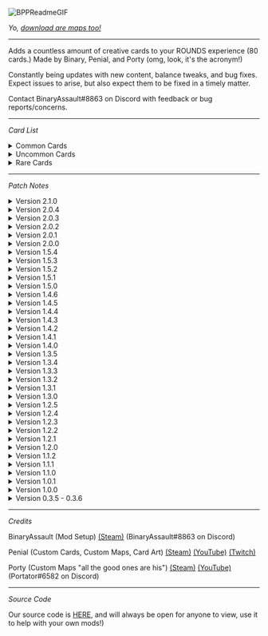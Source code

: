 ![BPPReadmeGIF](https://user-images.githubusercontent.com/62630906/153533143-25b650bc-26af-4d21-8514-7f5bc3e3ea7e.gif)

<i>Yo, [download are maps too!](https://rounds.thunderstore.io/package/BPP_Team/BPP_Maps/)</i>

---

Adds a countless amount of creative cards to your ROUNDS experience (80 cards.) Made by Binary, Penial, and Porty (omg, look, it's the acronym!)

Constantly being updates with new content, balance tweaks, and bug fixes. Expect issues to arise, but also expect them to be fixed in a timely matter.

Contact BinaryAssault#8863 on Discord with feedback or bug reports/concerns.

---

<i>Card List</i>

<details>
<summary>Common Cards</summary>
<br>
  
Bank Shot : Bullets will bounce off of surfaces, opening up many trickshot possibilities.
  
Blue Pill : Increases your max health while decreasing your movement speed and damage.
  
Butt Stock : Increases your weapons stability, while reducing your mobility.
  
Dash : Dashes you towards your crosshair when you block.
  
Double Shot : Shoots an extra bullet when you fire your gun.
  
Green Pill : Increases your movement speed while decreasing your max health and damage.
  
Ground Pound : Dashes you downwards when you block, making you extremely sus.
  
Makeshift Full Auto : Greatly increases fire rate, if you are willing to suffer the consequences.
  
Munitions Pack : haha ammo go brrrrrrrrrrrrrrr!

Muzzle Boost : Increases your weapons rate of fire.

Muzzle Break : Resets the bullet gravity changes from any cards you have picked.

Muzzle Flash : Lowers your rate of fire for more accuracy.
  
Nailgun : Turns your weapon into a nailgun. Very weak, but shoots pretty fast.
  
No Scope : Ballista > DSR 50. fight me bro (this is a Black Ops 2 reference.)
  
Old Fashioned : Bullets that deal more damage, and cause more knockback, while making your weapon fire slower.
  
Overly Confident : Increases your block cooldown for increased mobility.
  
Overly Defensive : Decreases your mobility for a decreased block cooldown.

Purple Pill : Increases your life steal while increasing your block cooldown.
  
Red Pill : Increases your damage while decreasing your movement speed and your max health.
  
Rigged Slippers : These slippers that you found on the black market help you jump very high.

Slugs : Removes the range penalty from any cards you have picked.
  
Sparatic : Gives a random amount of dashing force, which will dash you towards your crosshair.
  
Speed Tape : Decreases your reload speed and increases your attack speed.
  
Steel Ammunition : While the bullets travel faster, they still arch downwards, requiring skill to use properly.

Stimulants : Provides you with very small boosts to anything character related.
  
Surgical Kit : A very shady medical kit that somehow still works. Gives you an extra life.
  
Swift Reactions : Dashes you upwards when you block, allowing for a swift escape.
  
Tactical Gloves : Increases your fire rate and decreases your bullet gravity.
  
Trusty Pan : This world-famous pan can block anything that may be in your way, sometimes, maybe...
  
Weights : Heavier bullets that arch harder, but deal more damage.

White Pill : Decreases your block cooldown while decreasing your health.

Wounding Ammunition : Bullets that drastically slow your targets.

Yellow Pill : Increases your attack speed while decreasing your movement speed.
  
---
</details>

<details>
<summary>Uncommon Cards</summary>
<br>
  
Accelerated Back Hopping : I'm a movement player Louis! Dashes you in the oppisite direction of your crosshair when you block.

Addict : Get three pill-related cards (excluding Black Tar Heroin.)

Ammo Enthusiast : You got some issues my guy...

Arms Dealer : Get a random gun-related card
  
Atomic Ammunition : Slower bullets that deal more damage depending on how much they have travelled and slow their targets.
  
Big Bang : A devistating damage boost, while sacrificing your attack speed.
  
Blood Ammunition : Bullets that take health from others, and it's red so that's pretty cool!
  
Coilgun : Turns your weapon into a 5 round burst.

Compression : Halve your players size for a breif period of time after you block.
  
Condensed Ammunition : Bullets will have no spread, but will travel slower and will be heavier.

Counter Intuitive : Trade off almost all of your damage for a better block cooldown.
  
Designated Marksman Rifle : Turns your weapon into a semi-auto rifle that can consistently hit targets from a distance.
  
Enlarged Magazine : Doubles your current ammo count.

Fisticuffs : Swap out your weapon for your fists, why not?

Foregrip : Removes the spread penalty from any cards you have picked, while increasing your mobility.
  
Gamer Ammunition : Bullets infused with caffine and rainbow GFUEL to crush your opponents with.

Gravity Gun : RDM RDM RDM RDM RDM RDM
  
High Power Scope : High magnification sight that makes targets easier to hit at longer ranges.

Horizon : Flip your characters gravity for a short period of time after blocking.

Hoverboard : Gives you many additional jumps, while giving you a small jump height.

M249 : Turns your weapon into a heavy light-machine gun.

Mysterious Ammunition : Get a random ammo-related card.
  
P90 : Turns your weapon into a inaccurate, high fire rate bullet hose.

Parry : Doubles your damage for 5 miliseconds after you block.
  
Pump Action : Shoot, slam, and repeat.

Six Shooter : There's a snake in my boot!
  
Splatter : Shoots 10 bullets when you fire your gun, pretty excessive but you can handle it.

Suppressor : Shoot your foes from afar, and hope they don't hear you.

Vector : No full auto in buildings.

---
</details>

<details>
<summary>Rare Cards</summary>
<br>

AA-12 : Turns your weapon into a devestating, full auto shotgun that can chew through health.

Angelic Burst : Turns your weapon into a 12 round burst, how did this happen?

Anti Material Rifle : That's one big bullet bud...

Ascension : Riseeeeeeeeeeee, RISEEEEEEEEEEEEEEEEEEEE!
  
Black Tar Heroin : Absolutely NOTHING could go wrong, right?
  
Dash MK2 : Dashes you towards your crosshair with great strength when you block.

Escapist : Quadruples your movement speed after you block for a short period of time.

Flex Seal : Coats your bullets with a very strong substance to make them more effective, somehow.

Futuristic Magizine : Triples your current ammo count.

Grab Bag : Get two random ammunition-related cards.

Hat Trick : Get four random common cards.
  
Intervention : Turns your weapon into a high-caliber sniper rifle.
  
Inversion : Now you can fly, kinda.
  
Minigun : Turns your weapon into a belt-fed machine gun with devestating fire rate.
  
Nuclear : Welcome to the end game...

Pepper Gun : The household choice of weaponry, just aim for the face!

Spacious Ammunition : Bigger bullets, and when I say bigger, I mean BIGGER.

Stockpile : You will instantly reload your weapon when you are out of ammo.
  
Trusty Pan Ultra Super XL : 30 day satisfaction guarantee, we did not copy down your social security number when you ordered it.
  
---
</details>

---

<i>Patch Notes</i>

<details>
<summary>Version 2.1.0</summary>
<br>

Released on <i>3/17/2022</i>


Removed Vine Boom, was mainly a test for SFX

Added various amounts of SFX across the BPP cards.

Added a variety of new settings for the mod.

BPP SFX is now affected by the vanilla master volume and SFX volume.

---
</details>

<details>
<summary>Version 2.0.4</summary>
<br>

Released on <i>3/16/2022</i>


More card art adjustments.

New Card: Vine Boom

Reverted the burst delay on Angelic Burst.

Vine Boom and Bank Shot add SFX to your gun, you can lower this volume in your mod settings > BPP settings.

---
</details>

<details>
<summary>Version 2.0.3</summary>
<br>

Released on <i>3/15/2022</i>


More card art adjustments.

Mod settings added.

More debug thingys for people who want them (nobody will want it.)

---
</details>

<details>
<summary>Version 2.0.2</summary>
<br>

Released on <i>3/15/2022</i>


A lot of card art adjustments.

Edited certain cards to explain that they give out BPP related cards.

---
</details>

<details>
<summary>Version 2.0.1</summary>
<br>

Released on <i>3/14/2022</i>


Fixed Pepper Gun.

Buffed Suppressor.

Nerfed Makeshift Full Auto.

Nerfed Muzzle Booster.

Nerfed Nailgun.

Nerfed Trusty Pan Ultra Super XL.

Nerfed Vector.

---
</details>

<details>
<summary>Version 2.0.0</summary>
<br>

Released on <i>3/13/2022</i>


New Card: Addict

New Card: Anti Material Rifle

New Card: Arms Dealer

New Card: Fisticuffs

New Card: Flex Seal

New Card: Foregrip

New Card: Grab Bag

New Card: Hat Trick

New Card: M249

New Card: Muzzle Brake

New Card: Muzzle Flash

New Card: Mysterious Ammunition

New Card: Pepper Gun

New Card: Suppressor

New Card: Vector

Readded Card: Ascension

Many balance changes (as always, because stuff is always brokey :[ )

Improved visibiliy for the stats on the Stimulants card, now it is less cramped..

Fixed Escapist card art.

Renamed Rapid Fire to Muzzle Boost.

Buffed Horizon.

Buffed Parry.

Nerfed Angelic Burst.

Nerfed P90.

Nerfed Minigun.

Updated mod dependencies to force newer versions of certain patches/utilities.

---
</details>

<details>
<summary>Version 1.5.4</summary>
<br>

Released on <i>3/5/2022</i>


Fixed an issue that would cause game crashes when a player had the Stockpile card.

---
</details>

<details>
<summary>Version 1.5.3</summary>
<br>

Released on <i>3/3/2022</i>


Fixed an issue with the README that broke the patch notes.

---
</details>

<details>
<summary>Version 1.5.2</summary>
<br>

Released on <i>3/3/2022</i>


New Card: Gravity Gun

New Card: Spacious Ammunition

New Card: Wounding Ammunition

Removed Ascension due to it's unbalanced nature.

Replaced Ascension with Wounding Ammunition.

---
</details>

<details>
<summary>Version 1.5.1</summary>
<br>

Released on <i>3/2/2022</i>


More adjustments to Pill based cards, and the Stimulant card.

Better card art for Pill based cards.

---
</details>

<details>
<summary>Version 1.5.0</summary>
<br>

Released on <i>3/1/2022</i>


New Card: Purple Pill

New Card: Slugs

New Card: White Pill

New Card: Yellow Pill

A rework of pill based cards, making them more viable overall.

A buff to Parry that makes it more viable.

A rework of Nailgun to make it usable.

Slight nerf to Angelic Burst.

---
</details>

<details>
<summary>Version 1.4.6</summary>
<br>

Released on <i>2/26/2022</i>


Small balance changes and adjustments to card art.

---
</details>

<details>
<summary>Version 1.4.5</summary>
<br>

Released on <i>2/25/2022</i>


Small adjustment to certain art for cards.

---
</details>

<details>
<summary>Version 1.4.4</summary>
<br>

Released on <i>2/25/2022</i>


A hotfix for magazine-based cards, and horizon's duration.

---
</details>

<details>
<summary>Version 1.4.3</summary>
<br>

Released on <i>2/24/2022</i>


New Card: Horizon

New Card: Six Shooter

New Card: Stimulants

All card art has had their background colors dimmed to be more in line with vanilla card art.

Renamed Extended Magazine to Enlarged Magazine to improve compatibility with other mods.

Fixed players turning white when picking a dash-related card.

Parry stat adjustments.

A buff for all pill-related cards.

All gun based card that used max ammo were swapped to a normal ammo count, allowing for you to use other ammo increasing cards with them.

Added card art for any new-ish card missing it.

---
</details>

<details>
<summary>Version 1.4.2</summary>
<br>

Released on <i>2/23/2022</i>


New Card: Counter Intuitive

New Card: Stockpile

Dash card rework, now gives slight speed boost after the dash, and a visual indicator when a player does dash.

Escapist and Parry now also have visual indicators, very cool.

Misc stuff for cards and mono behaviors that will make my job a lot easier.
  
---
</details>

<details>
<summary>Version 1.4.1</summary>
<br>

Released on <i>2/23/2022</i>


New Card: Parry

Simple Stats have been setup for people using this setting in game.
  
---
</details>

<details>
<summary>Version 1.4.0</summary>
<br>

Released on <i>2/20/2022</i>


New Card: Ammo Enthusiast
  
New Card: Angelic Burst

New Card: Futuristic Magazine

Nerfed Ascension, lets see how busted it's still gonna be...

Dash-based cards recieved a slight buff.

Trusty Pan was rebalanced.

Made Inversion somewhat usable now.

Escapist card art was brokey, so me fixey :)

Some more balance changes, as usual.
  
---
</details>

<details>
<summary>Version 1.3.5</summary>
<br>

Released on <i>2/18/2022</i>

  
New Card: Escapist

Added art for all the new cards.

Some more balance changes, as usual.
  
---
</details>

<details>
<summary>Version 1.3.4</summary>
<br>

Released on <i>2/16/2022</i>

  
New Card: Acsension

New Card: Hoverboard

More rebalancing, mainly around more common cards. The goal of these changes are to make them more viable compared to commons from other popular mods.

A fix for cards that we're supposed to give the player a tighter spread - thanks willuwontu.
  
---
</details>

<details>
<summary>Version 1.3.3</summary>
<br>

Released on <i>2/13/2022</i>

  
Small hotfix, adjusting the README and changing the rarity of some cards.
  
---
</details>

<details>
<summary>Version 1.3.2</summary>
<br>

Released on <i>2/11/2022</i>


New Card: Inversion

Even more card art adjustments.
  
---
</details>

<details>
<summary>Version 1.3.1</summary>
<br>

Released on <i>2/11/2022</i>

  
New stuff, yay :)

New Card: Rigged Slippers

New Card: Steel Ammunition

New Card: Surgical Kit

More changes to card art.

A small amount of balancing.
 
---
</details>

<details>
<summary>Version 1.3.0</summary>
<br>

Released on <i>2/8/2022</i>


Every single card in BPP now has card art, and a decent chunk of those are animated as well. Some cards we're reworked and some older art was also updated.

New Card: Intervention

Bug fix for the nailgun cards attack speed.
  
---
</details>

<details>
<summary>Version 1.2.5</summary>
<br>

Released on <i>2/7/2022</i>


We have added some more card art, while animating some old card art as well.

Did a little bit of balancing too.
  
---
</details>

<details>
<summary>Version 1.2.4</summary>
<br>

Released on <i>2/5/2022</i>


Reworked all card art to be more colorful, we are also in the process of animating a lot of them.

Some more balancing is included as well.
  
---
</details>

<details>
<summary>Version 1.2.3</summary>
<br>

Released on <i>2/3/2022</i>

  
More balance tweaks, and bug fixes.

23/41 Cards now have card art, it is very barebones and does not look very good right now, but I will make them better with time :)
  
  ---
</details>

<details>
<summary>Version 1.2.2</summary>
<br>

Released on <i>2/3/2022</i>

  
More balance tweaks, and bug fixes.

Added the base for card art, will probably be a thing when we have the time to do it.

Literally one peice of card art for the AA-12 card

14 other placeholder card arts (they are extremely tiny and I gotta fix that some other time)
  
  ---
</details>

<details>
<summary>Version 1.2.1</summary>
<br>

Released on <i>2/2/2022</i>


Some balance tweaks, and spelling errors being fixed.
  
  ---
</details>

<details>
<summary>Version 1.2.0</summary>
<br>

Released on <i>1/31/2022</i>


We have officially split up BPP into two seperate mods, "BPP", and "BPP-Maps." This will make it easier to play with specific content from are pack.

New Card: AA-12 Shotgun

New Card: Coilgun

New Card: Ground Pound

New Card: Gamer Ammunition

New Card: Nailgun

New Card: P90

New Card: Pump Action

New Card: Old Fashioned

New Card: Speed Tape

New Card: Splatter

New Card: Tactical Gloves

More balancing and bug fixes, as usual.
  
  ---
</details>

<details>
<summary>Version 1.1.2</summary>
<br>

Released on <i>1/26/2022</i>


Mainly bug fixes, a little bit of balancing as well.
  
  ---
</details>

<details>
<summary>Version 1.1.1</summary>
<br>

Released on <i>1/25/2022</i>


Hello again, we decided that some maps needed to go, mainly ones with weird layouts. These were some of are first maps and they definently did not play well. To fill in the removal of them, we created 2 more, but expect more soon™. And as usual, we made some minor balance tweaks, and a small amonunt of bug fixes. 

Removed Map: Dominos

Removed Map: Hills

Removed Map: Labs

Removed Map: Phone

Removed Map: Table

Removed Map: Tunnel

Added Map: Flicker

Added Map: Pickle (the name was Portys idea, it does not have anything to do with pickles sadly.)

New Card: Trusty Pan Ultra Super XL

More balancing and bug fixes, as usual.
  
  ---
</details>

<details>
<summary>Version 1.1.0</summary>
<br>

Released on <i>1/23/2022</i>


We did some more stuff, mainly new content and more balancing, which I think is pretty cool.

Readdded most of the removed cards, with new balancing

New Card: Double Shot

New Card: Condensed Shot

New Map: Blocksaw

New Map: Switch

More balancing and bug fixes, should be fine now, hopefully...
  
  ---
</details>


<details>
<summary>Version 1.0.1</summary>
<br>

Released on <i>1/22/2022</i>


Yo, I (Penial) caught COVID shortly after we released the mod, and very quickly started recieving feedback. I am now feeling fine and have adjusted many things. There are no new cards or maps, but I have fixed many bugs and made various balance tweaks. I also want to thank Willuwontu for the information about card stats and for their pull requests.

Removed Card: Avid Venter

Removed Card: Big Bang

Removed Card: Intervention

Removed Card: Nuclear

Removed Card: Trusty Pan

Balanced almost every card to be more in-line with other popular packs and vanilla cards, it's not in the best state but it's much better now.
  
  ---
</details>

<details>
<summary>Version 1.0.0</summary>
<br>

Released on <i>1/18/2022</i>


Initial release.
  
  ---
</details>

<details>
<summary>Version 0.3.5 - 0.3.6</summary>
<br>

Released within <i>1/16/2022 to 1/17/2022</i>


Old beta releases, not really important.
  
  ---
</details>

---

<i>Credits</i>

BinaryAssault (Mod Setup) [(Steam)](https://steamcommunity.com/id/Parlocameon) (BinaryAssault#8863 on Discord)


Penial (Custom Cards, Custom Maps, Card Art) [(Steam)](https://steamcommunity.com/id/penialsteamlol) [(YouTube)](https://www.youtube.com/channel/UC1aCX3i4L6TyEv_rmo_HeRA) [(Twitch)](https://www.twitch.tv/penial_)


Porty (Custom Maps "all the good ones are his") [(Steam)](https://steamcommunity.com/id/portmens) [(YouTube)](https://www.youtube.com/channel/UCpG87Jxxd1DndN-DUjbPa_Q) (Portator#6582 on Discord)

---

<i>Source Code</i>

Our source code is [HERE](https://github.com/ParlocameonTheDev/BPP), and will always be open for anyone to view, use it to help with your own mods!)
